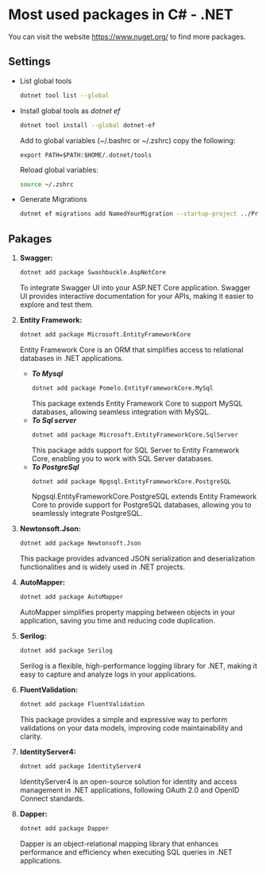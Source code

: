 # Most used packages in C# - .NET
You can visit the website https://www.nuget.org/ to find more packages.

## Settings
- List global tools
  ```bash
  dotnet tool list --global
  ```
- Install global tools as *dotnet ef*
  ```bash
  dotnet tool install --global dotnet-ef
  ```
  Add to global variables (~/.bashrc or ~/.zshrc) copy the following:
  ```vim
  export PATH=$PATH:$HOME/.dotnet/tools
  ```
  Reload global variables:
  ```bash
  source ~/.zshrc
  ```
- Generate Migrations
  ```bash
  dotnet ef migrations add NamedYourMigration --startup-project ../ProjectName
  ```

## Pakages

1. **Swagger:**
    ```bash
    dotnet add package Swashbuckle.AspNetCore
    ```
    To integrate Swagger UI into your ASP.NET Core application. Swagger UI provides interactive documentation for your APIs, making it easier to explore and test them.

2. **Entity Framework:**
    ```bash
    dotnet add package Microsoft.EntityFrameworkCore
    ```
    Entity Framework Core is an ORM that simplifies access to relational databases in .NET applications. 
   - ***To Mysql***
     ```bash
     dotnet add package Pomelo.EntityFrameworkCore.MySql
     ```
     This package extends Entity Framework Core to support MySQL databases, allowing seamless integration with MySQL.
   - ***To Sql server***
     ```bash
     dotnet add package Microsoft.EntityFrameworkCore.SqlServer
     ```
     This package adds support for SQL Server to Entity Framework Core, enabling you to work with SQL Server databases.
   - ***To PostgreSql***
     ```bash
     dotnet add package Npgsql.EntityFrameworkCore.PostgreSQL
     ```
     Npgsql.EntityFrameworkCore.PostgreSQL extends Entity Framework Core to provide support for PostgreSQL databases, allowing you to seamlessly integrate PostgreSQL.

4. **Newtonsoft.Json:**
    ```bash
    dotnet add package Newtonsoft.Json
    ```
    This package provides advanced JSON serialization and deserialization functionalities and is widely used in .NET projects.

5. **AutoMapper:**
    ```bash
    dotnet add package AutoMapper
    ```
    AutoMapper simplifies property mapping between objects in your application, saving you time and reducing code duplication.

6. **Serilog:**
    ```bash
    dotnet add package Serilog
    ```
    Serilog is a flexible, high-performance logging library for .NET, making it easy to capture and analyze logs in your applications.

7. **FluentValidation:**
    ```bash
    dotnet add package FluentValidation
    ```
    This package provides a simple and expressive way to perform validations on your data models, improving code maintainability and clarity.

8. **IdentityServer4:**
    ```bash
    dotnet add package IdentityServer4
    ```
    IdentityServer4 is an open-source solution for identity and access management in .NET applications, following OAuth 2.0 and OpenID Connect standards.

10. **Dapper:**
    ```bash
    dotnet add package Dapper
    ```
    Dapper is an object-relational mapping library that enhances performance and efficiency when executing SQL queries in .NET applications.
